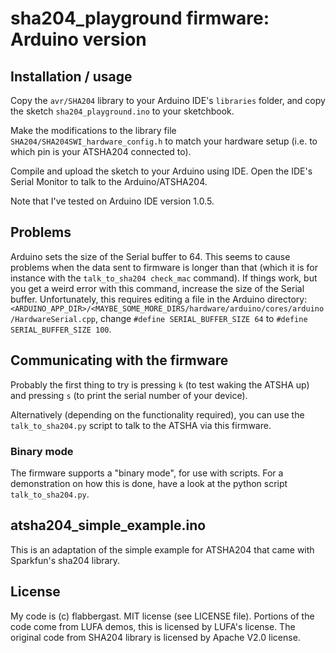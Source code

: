 # sha204_playground firmware: Arduino version

## Installation / usage

Copy the `avr/SHA204` library to your Arduino IDE's `libraries` folder,
and copy the sketch `sha204_playground.ino` to your sketchbook.

Make the modifications to the library file
`SHA204/SHA204SWI_hardware_config.h` to match your hardware setup (i.e.
to which pin is your ATSHA204 connected to).

Compile and upload the sketch to your Arduino using IDE. Open the IDE's
Serial Monitor to talk to the Arduino/ATSHA204.

Note that I've tested on Arduino IDE version 1.0.5.

## Problems

Arduino sets the size of the Serial buffer to 64. This seems to cause
problems when the data sent to firmware is longer than that (which it is
for instance with the `talk_to_sha204 check_mac` command). If things
work, but you get a weird error with this command, increase the size of
the Serial buffer. Unfortunately, this requires editing a file in the
Arduino directory:
`<ARDUINO_APP_DIR>/<MAYBE_SOME_MORE_DIRS/hardware/arduino/cores/arduino/HardwareSerial.cpp`,
change `#define SERIAL_BUFFER_SIZE 64` to `#define SERIAL_BUFFER_SIZE
100`.

## Communicating with the firmware

Probably the first thing to try is pressing `k` (to test waking the
ATSHA up) and pressing `s` (to print the serial number of your device).

Alternatively (depending on the functionality required), you can use the
`talk_to_sha204.py` script to talk to the ATSHA via this firmware.

### Binary mode

The firmware supports a "binary mode", for use with scripts. For a
demonstration on how this is done, have a look at the python script
`talk_to_sha204.py`.

## atsha204_simple_example.ino

This is an adaptation of the simple example for ATSHA204 that came with
Sparkfun's sha204 library.

## License

My code is (c) flabbergast. MIT license (see LICENSE file). Portions
of the code come from LUFA demos, this is licensed by LUFA's license.
The original code from SHA204 library is licensed by Apache V2.0 license.

